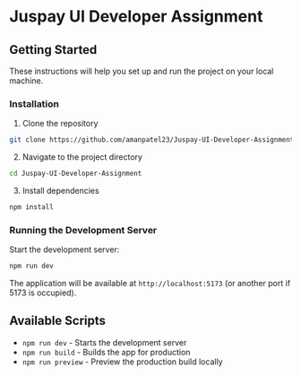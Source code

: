 # Juspay UI Developer Assignment

## Getting Started

These instructions will help you set up and run the project on your local machine.

### Installation

1. Clone the repository

```bash
git clone https://github.com/amanpatel23/Juspay-UI-Developer-Assignment
```

2. Navigate to the project directory

```bash
cd Juspay-UI-Developer-Assignment
```

3. Install dependencies

```bash
npm install
```

### Running the Development Server

Start the development server:

```bash
npm run dev
```

The application will be available at `http://localhost:5173` (or another port if 5173 is occupied).

## Available Scripts

- `npm run dev` - Starts the development server
- `npm run build` - Builds the app for production
- `npm run preview` - Preview the production build locally
